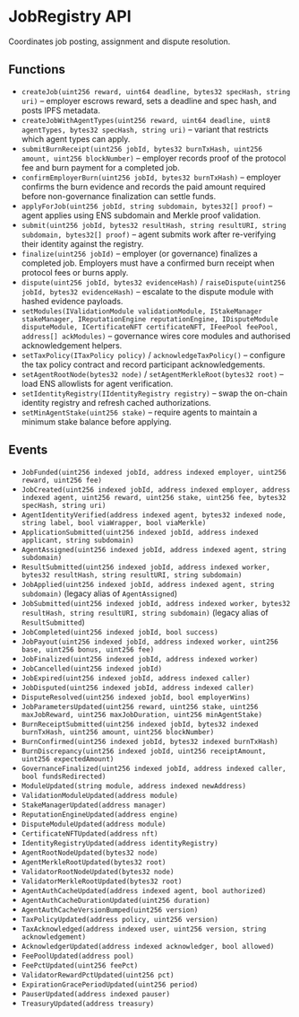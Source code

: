 # JobRegistry API

Coordinates job posting, assignment and dispute resolution.

## Functions

- `createJob(uint256 reward, uint64 deadline, bytes32 specHash, string uri)` – employer escrows reward, sets a deadline and spec hash, and posts IPFS metadata.
- `createJobWithAgentTypes(uint256 reward, uint64 deadline, uint8 agentTypes, bytes32 specHash, string uri)` – variant that restricts which agent types can apply.
- `submitBurnReceipt(uint256 jobId, bytes32 burnTxHash, uint256 amount, uint256 blockNumber)` – employer records proof of the protocol fee and burn payment for a completed job.
- `confirmEmployerBurn(uint256 jobId, bytes32 burnTxHash)` – employer confirms the burn evidence and records the paid amount required before non-governance finalization can settle funds.
- `applyForJob(uint256 jobId, string subdomain, bytes32[] proof)` – agent applies using ENS subdomain and Merkle proof validation.
- `submit(uint256 jobId, bytes32 resultHash, string resultURI, string subdomain, bytes32[] proof)` – agent submits work after re-verifying their identity against the registry.
- `finalize(uint256 jobId)` – employer (or governance) finalizes a completed job. Employers must have a confirmed burn receipt when protocol fees or burns apply.
- `dispute(uint256 jobId, bytes32 evidenceHash)` / `raiseDispute(uint256 jobId, bytes32 evidenceHash)` – escalate to the dispute module with hashed evidence payloads.
- `setModules(IValidationModule validationModule, IStakeManager stakeManager, IReputationEngine reputationEngine, IDisputeModule disputeModule, ICertificateNFT certificateNFT, IFeePool feePool, address[] ackModules)` – governance wires core modules and authorised acknowledgement helpers.
- `setTaxPolicy(ITaxPolicy policy)` / `acknowledgeTaxPolicy()` – configure the tax policy contract and record participant acknowledgements.
- `setAgentRootNode(bytes32 node)` / `setAgentMerkleRoot(bytes32 root)` – load ENS allowlists for agent verification.
- `setIdentityRegistry(IIdentityRegistry registry)` – swap the on-chain identity registry and refresh cached authorizations.
- `setMinAgentStake(uint256 stake)` – require agents to maintain a minimum stake balance before applying.

## Events

- `JobFunded(uint256 indexed jobId, address indexed employer, uint256 reward, uint256 fee)`
- `JobCreated(uint256 indexed jobId, address indexed employer, address indexed agent, uint256 reward, uint256 stake, uint256 fee, bytes32 specHash, string uri)`
- `AgentIdentityVerified(address indexed agent, bytes32 indexed node, string label, bool viaWrapper, bool viaMerkle)`
- `ApplicationSubmitted(uint256 indexed jobId, address indexed applicant, string subdomain)`
- `AgentAssigned(uint256 indexed jobId, address indexed agent, string subdomain)`
- `ResultSubmitted(uint256 indexed jobId, address indexed worker, bytes32 resultHash, string resultURI, string subdomain)`
- `JobApplied(uint256 indexed jobId, address indexed agent, string subdomain)` (legacy alias of `AgentAssigned`)
- `JobSubmitted(uint256 indexed jobId, address indexed worker, bytes32 resultHash, string resultURI, string subdomain)` (legacy alias of `ResultSubmitted`)
- `JobCompleted(uint256 indexed jobId, bool success)`
- `JobPayout(uint256 indexed jobId, address indexed worker, uint256 base, uint256 bonus, uint256 fee)`
- `JobFinalized(uint256 indexed jobId, address indexed worker)`
- `JobCancelled(uint256 indexed jobId)`
- `JobExpired(uint256 indexed jobId, address indexed caller)`
- `JobDisputed(uint256 indexed jobId, address indexed caller)`
- `DisputeResolved(uint256 indexed jobId, bool employerWins)`
- `JobParametersUpdated(uint256 reward, uint256 stake, uint256 maxJobReward, uint256 maxJobDuration, uint256 minAgentStake)`
- `BurnReceiptSubmitted(uint256 indexed jobId, bytes32 indexed burnTxHash, uint256 amount, uint256 blockNumber)`
- `BurnConfirmed(uint256 indexed jobId, bytes32 indexed burnTxHash)`
- `BurnDiscrepancy(uint256 indexed jobId, uint256 receiptAmount, uint256 expectedAmount)`
- `GovernanceFinalized(uint256 indexed jobId, address indexed caller, bool fundsRedirected)`
- `ModuleUpdated(string module, address indexed newAddress)`
- `ValidationModuleUpdated(address module)`
- `StakeManagerUpdated(address manager)`
- `ReputationEngineUpdated(address engine)`
- `DisputeModuleUpdated(address module)`
- `CertificateNFTUpdated(address nft)`
- `IdentityRegistryUpdated(address identityRegistry)`
- `AgentRootNodeUpdated(bytes32 node)`
- `AgentMerkleRootUpdated(bytes32 root)`
- `ValidatorRootNodeUpdated(bytes32 node)`
- `ValidatorMerkleRootUpdated(bytes32 root)`
- `AgentAuthCacheUpdated(address indexed agent, bool authorized)`
- `AgentAuthCacheDurationUpdated(uint256 duration)`
- `AgentAuthCacheVersionBumped(uint256 version)`
- `TaxPolicyUpdated(address policy, uint256 version)`
- `TaxAcknowledged(address indexed user, uint256 version, string acknowledgement)`
- `AcknowledgerUpdated(address indexed acknowledger, bool allowed)`
- `FeePoolUpdated(address pool)`
- `FeePctUpdated(uint256 feePct)`
- `ValidatorRewardPctUpdated(uint256 pct)`
- `ExpirationGracePeriodUpdated(uint256 period)`
- `PauserUpdated(address indexed pauser)`
- `TreasuryUpdated(address treasury)`
